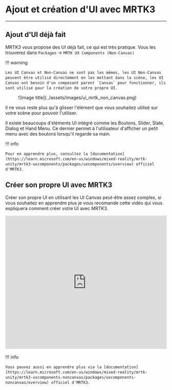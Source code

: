 # Ajout et création d'UI avec MRTK3

***

## Ajout d'UI déjà fait

MRTK3 vous propose des UI déjà fait, ce qui est très pratique. Vous les trouverez dans `Packages` &rarr; `MRTK UX Components (Non-Canvas)`

!!! warning

    Les UI Canvas et Non-Canvas ne sont pas les mêmes, les UI Non-Canvas peuvent être utilisé directement en les mettant dans la scène, les UI Canvas ont besoin d'un composant parent `Canvas` pour fonctionner, ils sont utilisé pour la création de votre propre UI.

<figure markdown="span">![Image title](../assets/images/ui_mrtk_non_canvas.png)</figure>

Il ne vous reste plus qu'à glisser l'élément que vous souhaitez utilisé sur votre scène pour pouvoir l'utiliser.

Il existe beaucoups d'éléments UI intégré comme les Boutons, Slider, Slate, Dialog et Hand Menu. Ce dernier permet à l'utilisateur d'afficher un petit menu avec des boutons lorsqu'il regarde sa main.

!!! info

    Pour en apprendre plus, consultez la [documentation](https://learn.microsoft.com/en-us/windows/mixed-reality/mrtk-unity/mrtk3-uxcomponents/packages/uxcomponents/overview) officiel d'MRTK3.

## Créer son propre UI avec MRTK3

Créer son propre UI en utilisant les UI Canvas peut-être assez complex, si vous souhaitez en apprendre plus je vous recomande cette vidéo qui vous expliquera comment créer votre UI avec MRTK3.

<iframe width="100%" height="415" src="https://www.youtube.com/embed/g2HF5HMy-2c?si=xHyel2o51yKS9BNl&amp;start=1865" title="YouTube video player" frameborder="0" allow="accelerometer; autoplay; clipboard-write; encrypted-media; gyroscope; picture-in-picture; web-share" allowfullscreen></iframe>

!!! info

    Vous pouvez aussi en apprendre plus via la [documentation](https://learn.microsoft.com/en-us/windows/mixed-reality/mrtk-unity/mrtk3-uxcomponents-noncanvas/packages/uxcomponents-noncanvas/overview) officiel d'MRTK3.